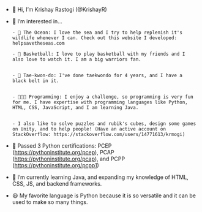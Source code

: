 - 👋 Hi, I’m Krishay Rastogi (@KrishayR)
- 👀 I’m interested in...

      - 🌊 The Ocean: I love the sea and I try to help replenish it's wildlife whenever I can. Check out this website I developed: helpsavetheseas.com

      - 🏀 Basketball: I love to play basketball with my friends and I also love to watch it. I am a big warriors fan.


      - 🥋 Tae-kwon-do: I've done taekwondo for 4 years, and I have a black belt in it.


      - 👨🏽‍💻 Programming: I enjoy a challenge, so programming is very fun for me. I have expertise with programming languages like Python, HTML, CSS, JavaScript, and I am learning Java.


      - I also like to solve puzzles and rubik's cubes, design some games on Unity, and to help people! (Have an active account on StackOverflow: https://stackoverflow.com/users/14771613/krmogi)
  
- 🎯 Passed 3 Python certifications: PCEP (https://pythoninstitute.org/pcep), PCAP (https://pythoninstitute.org/pcap), and PCPP (https://pythoninstitute.org/pcpp1)
- 🌱 I’m currently learning Java, and expanding my knowledge of HTML, CSS, JS, and backend frameworks.
- 😃 My favorite language is Python because it is so versatile and it can be used to make so many things.
